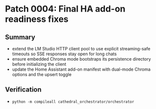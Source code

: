 # Patch 0004: Final HA add-on readiness fixes

## Summary
- extend the LM Studio HTTP client pool to use explicit streaming-safe timeouts so SSE responses stay open for long chats
- ensure embedded Chroma mode bootstraps its persistence directory before initializing the client
- update the Home Assistant add-on manifest with dual-mode Chroma options and the upsert toggle

## Verification
- `python -m compileall cathedral_orchestrator/orchestrator`
